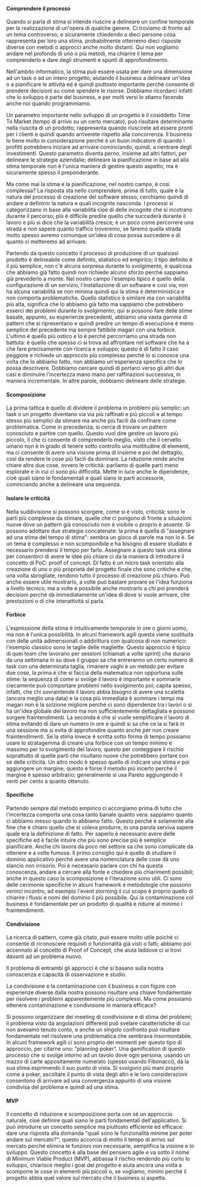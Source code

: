 #### Comprendere il processo

Quando si parla di stima si intende riuscire a delineare un confine temporale per la realizzazione di un'opera di qualche genere. Ci troviamo di fronte ad un tema controverso, e sicuramente chiedendo a dieci persone cosa rappresenta per loro una stima, probabilmente otterremo dieci risposte diverse con metodi o approcci anche molto distanti. Qui non vogliamo andare nel profondo di uno o più metodi, ma chiarire il tema per comprenderlo e dare degli strumenti e spunti di approfondimento.

Nell'ambito informatico, la stima può essere usata per dare una dimensione ad un task o ad un intero progetto, aiutando il business a delineare un'idea o a pianificare le attività ed è quindi piuttosto importante perché consente di prendere decisioni su come spendere le risorse. Dobbiamo ricordarci infatti che lo sviluppo è parte del business, e per molti versi lo stiamo facendo anche noi quando programmiamo.

Un parametro importante nello sviluppo di un progetto è il cosiddetto Time To Market (tempo di arrivo su un certo mercato), può risultare determinante nella riuscita di un prodotto; rappresenta quando riuscirete ad essere pronti per i clienti e quindi quando arriverete rispetto alla concorrenza. Il business lo tiene molto in considerazione perché è un buon indicatore di quando i profitti potrebbero iniziare ad arrivare cominciando, quindi, a rientrare degli investimenti. Questo parametro diventa perno, insieme ad altri fattori, per delineare le strategie aziendalie; delineare la pianificazione in base ad alla stima temporale non è l'unica maniera di gestire questo aspetto, ma è sicuramente spesso il preponderante.

Ma come mai la stima e la pianificazione, nel nostro campo, è così complessa? La risposta sta nello comprendere, prima di tutto, quale è la natura del processo di creazione del software stesso, cerchiamo quindi di andare a definirnr la natura e quali incognite nasconda. I processi si categorizzano in base alla variabilità cioè di delle incognite che si incotrano durante il percorso; più è difficile predire quello che succederà durante il lavoro e più si dice che la variabilità cresce; è un poco come percorrere una strada e non sapere quanto traffico troveremo, se faremo quella strada molto spesso avremo comunque un'idea di cosa possa succedere e di quanto ci metteremo ad arrivare.

Partendo da questo concetto il processo di produzione di un qualsiasi prodotto è delineabile come definito, statistico ed empirico; il tipo definito è il più semplice, non c'è alcuna sorpresa durante lo svolgimento, è qualcosa che abbiamo già fatto quindi non richiede alcuno sforzo perché sappiamo già prevederlo a monte. Nel nostro campo l'esempio tipico è quello della configurazione di un servizio, l'installazione di un software e così via, non ha alcuna variabilità se non minima quindi qui la stima è deterministica e non comporta problematiche.
Quello statistico è similare ma con variabilità più alta, significa che lo abbiamo già fatto ma sappiamo che potrebbero esserci dei problemi durante lo svolgimento; qui si possono fare delle stime basate, appunto, su esperienze precedenti, abbiamo una vasta gamma di pattern che si ripresentano e quindi predire un tempo di esecuzione è meno semplice del precedente ma sempre fattibile magari con una forbice.
L'ultimo è quello più ostico e lo è perché percorriamo una strada non battuta: è quello che spesso ci si trova ad affrontare nel software che ha a che fare precisamente con ricerca e sviluppo; questo è di fatto il caso peggiore e richiede un approccio più complesso perché lo si conosce una volta che lo abbiamo fatto, non abbiamo un'esperienza specifica che lo possa descrivere. Dobbiamo cercare quindi di portarci verso gli altri due casi e diminuire l'incertezza mano mano per raffinazioni successiva, in maniera incrementale. In altre parole, dobbiamo delineare delle strategie.

#### Scomposizione

La prima tattica è quello di dividere il problema in problemi più semplic: un task o un progetto diventano via via più raffinati e più piccoli e al tempo stesso più semplici da stimare ma anche più facili da confinare come problematica. Come in precedenza, si cerca di trovare un pattern conosciuto e partire con quello. Questo vuol dire gestire un lavoro più piccolo, il che ci consente di comprenderlo meglio, visto che il cervello umano non è in grado di tenere sotto controllo una moltitudine di elementi, ma ci consente di avere una visione prima di insieme e poi del dettaglio, così da rendere le cose più facili da dominare. La riduzione rende anche chiare altre due cose, ovvero le criticità: parliamo di quelle parti meno esplorate e in cui ci sono più difficoltà. Mette in luce anche le dipendenze, cioè quali siano le fondamentali e quali siano le parti accessorie, cominciando anche a delineare una sequenza.

#### Isolare le criticità

Nella suddivisione si possono scorgere, come si è visto, criticità; sono le parti più complesse da stimare, quelle che ci pongono di fronte a situazioni nuove dove un pattern già conosciuto non è visibile o proprio è assente. Si possono adottare due strategie concatenate: la prima è quella di "assegnare ad una stima del tempo di stima": sembra un gioco di parole ma non lo è. Se un tema è complesso e non scomponibile e ha bisogno di essere studiato è necessario prendersi il tempo per farlo. Assegnare a questo task una stima per consentirci di avere le idee più chiare ci da la maniera di introdurre il concetto di PoC: proof of concept. Di fatto è un micro task orientato alla creazione di uno o più proprietà del progetto finale che sono critiche e che, una volta sbrogliate, rendono tutto il processo di creazione più chiaro. Può anche essere utile mostrarlo, a volte può bastare provare se l'idea funziona a livello tecnico, ma a volte è possibile anche mostrarlo a chi poi prenderà decisioni perché dà immediatamente un'idea di dove si vuole arrivare, che prestazioni o di che interattività si parla.

#### Forbice

L'espressione della stima è intuitivamente temporale in ore o giorni uomo, ma non è l'unica possibilità. In alcuni framework agili questa viene sostituita con delle unità adimensionali o addirittura con qualcosa di non numerico: l'esempio classico sono le taglie delle magliette. Questo approccio è tipico di quei team che lavorano per sessioni (chiamati a volte sprint) che durano da una settimana in su dove il gruppo sa che entreranno un certo numero di task con una determinata taglia, rimanere vaghi è un metodo per evitare due cose, la prima è che si faccia della matematica non opportuna sulle stime: la sequenza di come si svolge il lavoro è importante e sommarle ciecamente può comportare problemi nello svolgimento poi; capita spesso, infatti, che chi sovraintende il lavoro abbia bisogno di avere una scaletta (ancora meglio una data) e la cosa più immediata è sommare i tempi ma magari non è la solzione migliore perché ci sono dipendenze tra i lavori o si ha un'idea globale del lavoro ma non sufficientemente dettagliata e possono sorgere fraintendimenti.
La seconda è che si vuole semplificare il lavoro di stima evitando di dare un numero in ore e quindi si sa che ce la si farà in una sessione ma si evita di approfondire quanto anche per non creare fraintendimenti.
Se la stima invece è scritta sotto forma di tempo possiamo usare lo stratagemma di creare una forbice con un tempo minimo e massimo per lo svolgimento del lavoro, questo per conteggiare il rischio soprattutto di quelle parti che risultano nuove che potrebbero portare con sé delle criticità. Un altro modo è spesso quello di indicare una stima e poi aggiungere un margine, questo è forse il metodo più incerto perché il margine è spesso arbitrario; generalmente si usa Pareto aggiungendo il venti per cento a quanto ottenuto.

#### Specifiche

Partendo sempre dal metodo empirico ci accorgiamo prima di tutto che l'incertezza comporta una cosa tanto banale quanto vera: sappiamo quanto ci abbiamo messo quando lo abbiamo fatto. Questo perché è solamente alla fine che è chiaro quello che si voleva produrre, in una parola serviva sapere quale era la definizione di fatto.
Per saperlo è necessario avere delle specifiche ed è facile intuire che più sono precise più è semplice pianificare. Anche chi lavora da poco nel settore sa che sono complicate da ottenere e a volte fumose. Il primo consiglio qui è quello di studiare il dominio applicativo perché avere una nomenclatura delle cose dà uno slancio non irrisorio. Poi è necessario parlare con chi ha questa conoscenza, andare a cercare alla fonte e chiedere più chiarimenti possibili; anche in questo caso la scomposizione e l'iterazione sono utili. Ci sono delle cerimonie specifiche in alcuni framework e metodologie che possono venirci incontro, ad esempio l'event storming il cui scopo è proprio quello di chiarire i flussi e nomi del dominio il più possibile. Qui la contaminazione col business è fondamentale per un prodotto di qualità e ridurre al minimo i fraintendimenti.

#### Condivisione

La ricerca di pattern, come già citato, può essere molto utile poiché ci consente di riconoscere requisiti o funzionalità già visti o fatti; abbiamo poi accennato al concetto di Proof of Concept, che aiuta laddove ci si trovi davanti ad un problema nuovo.

Il problema di entrambi gli approcci è che si basano sulla nostra conoscenza e capacità di osservazione e studio.

La condivisione e la contaminazione con il business e con figure con esperienze diverse dalla nostra possono risultare una chiave fondamentale per risolvere i problemi apparentemente più complessi.
Ma come possiamo ottenere contaminazione e condivisione in maniera efficace?

Si possono organizzare dei meeting di condivisione e di stima dei problemi; il problema visto da angolazioni differenti può svelare caratteristiche di cui non avevamo tenuto conto, e anche un singolo confronto può risultare fondamentale nel risolvere una problematica che sembrava insormontabile.
In alcuni framework agili ci sono proprio dei momenti per questo tipo di approccio, per citarne uno: "planning poker". Una gamification di questo processo che si svolge intorno ad un tavolo dove ogni persona, usando un mazzo di carte appositamente numerato (spesso usando Fibonacci), dà la sua stima esprimendo il suo punto di vista. Si svolgono più mani proprio come a poker, ascoltare il punto di vista degli altri e le loro considerazioni consentono di arrivare ad una convergenza appunto di una visione condivisa del problema e quindi ad una stima.

#### MVP

Il concetto di riduzione e scomposizione porta con sé un approccio naturale, cioè definire quali siano le parti fondamentali dell'applicativo. Si può introdurre un concetto semplice ma piuttosto efficiente ed efficace: dare una risposta alla domanda "quali sono le funzionalità minime per poter andare sul mercato?"; questo accorcia di molto il tempo di arrivo sul mercato perché elimina le funzioni non necessarie, semplifica la visione e lo sviluppo. Questo concetto è alla base del pensiero agile e va sotto il nome di Minimum Viable Product (MVP), abbassa il rischio rendendo più corto lo sviluppo, chiarisce meglio i goal del progetto e aiuta ancora una volta a scomporre le cose in elementi più piccoli o, se vogliamo, minimi perché il progetto abbia quel valore sul mercato che il business si aspetta.
